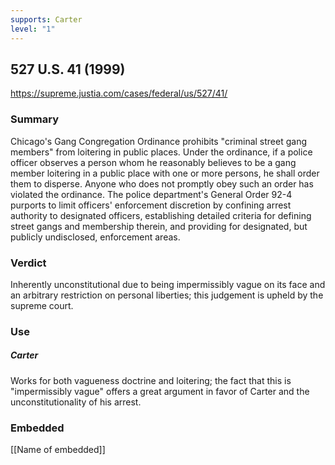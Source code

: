 ```yaml
---
supports: Carter
level: "1"
---
```

## 527 U.S. 41 (1999)

https://supreme.justia.com/cases/federal/us/527/41/

### Summary

Chicago's Gang Congregation Ordinance prohibits "criminal street gang members" from loitering in public places. Under the ordinance, if a police officer observes a person whom he reasonably believes to be a gang member loitering in a public place with one or more persons, he shall order them to disperse. Anyone who does not promptly obey such an order has violated the ordinance. The police department's General Order 92-4 purports to limit officers' enforcement discretion by confining arrest authority to designated officers, establishing detailed criteria for defining street gangs and membership therein, and providing for designated, but publicly undisclosed, enforcement areas.
### Verdict
Inherently unconstitutional due to being impermissibly vague on its face and an arbitrary restriction on personal liberties; this judgement is upheld by the supreme court.

### Use

##### Carter
Works for both vagueness doctrine and loitering; the fact that this is "impermissibly vague" offers a great argument in favor of Carter and the unconstitutionality of his arrest. 

### Embedded

[[Name of embedded]]